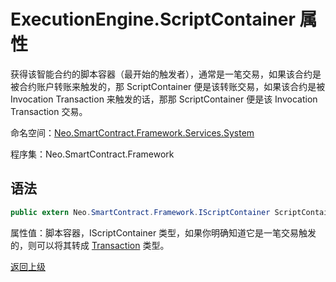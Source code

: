 # ExecutionEngine.ScriptContainer 属性

获得该智能合约的脚本容器（最开始的触发者），通常是一笔交易，如果该合约是被合约账户转账来触发的，那 ScriptContainer 便是该转账交易，如果该合约是被 Invocation Transaction 来触发的话，那那 ScriptContainer 便是该 Invocation Transaction 交易。

命名空间：[Neo.SmartContract.Framework.Services.System](../../System.md)

程序集：Neo.SmartContract.Framework

## 语法

```c#
public extern Neo.SmartContract.Framework.IScriptContainer ScriptContainer { get; }
```

属性值：脚本容器，IScriptContainer 类型，如果你明确知道它是一笔交易触发的，则可以将其转成 [Transaction](../../neo/Transaction.md) 类型。



[返回上级](../ExecutionEngine.md)
